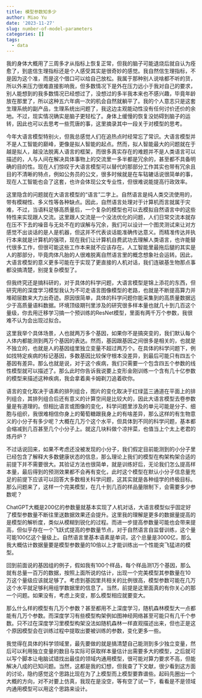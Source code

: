 ```yaml
---
title: 模型参数知多少
author: Miao Yu
date: '2023-11-27'
slug: number-of-model-parameters
categories: []
tags:
  - data
---
```


我的身体大概用了三周多才从指标上恢复正常，但我的脑子可能退烧后就自认为痊愈了，到底信生理指标还是个人感受其实是很奇妙的感觉。我自然信生理指标，不是因为这个准，而是这个借口可以给自己放松。我属于那种别人说啥都不听的货，所以外来压力很难直接影响我，但多数情况下是外在压力远小于我对自己的要求，别人能想到的我多数情况已经想过了，没想过的多半我本来也不感兴趣，毕竟年龄放在那里了，所以这种五六年病一次的机会自然就躺平了。我的个人意志只是这套生理系统的副产品，生理系统出问题了，我这边主观能动性没有任何讨价还价的余地。不过，现实情况确实是脑子更轻松了。身体上缓慢的恢复没妨碍到脑子的运转，因此也可以去思考一些荒唐的事，这里摘录其中一段关于对模型的思考。

今年大语言模型特别火，但我总感觉人们在追热点时经常忘了常识。大语言模型并不是人工智能的巅峰，更像是拟人智能的起点。然而，拟人智能最大的问题就在于越是拟人，越没法脱离人语言的框架，而很多真实存在的难题并不是人类语言可以描述的，人与人间在解决具体事物上的交流里一多半都是冗余的，甚至都不具备明确的目的性。现在人们惊叹于大语言模型可以替代的那部分工作其实也带有冗余且目的不清晰的特点，例如公务员的公文，很多时候就是在车轱辘话说很简单的事，现在人工智能也会了这套，也许会体现公文专业性，但很难说能提高行政效率。

这里隐含的问题就在大语言模型的“语言”二字上。自然语言是纯人类交流使用的，带有模糊性、多义性等各种缺点。因此，自然语言处理对于计算机而言就属于灾难，不过，当语料足够高质量后，一个复杂的模型也可以去模拟自然语言中的这些特性来实现跟人交流。这里跟人交流是一个没法优化的问题，人们日常交流本就存在压不下去的噪音与无处不在的误解与冗余，我们可以设计一个图灵测试来让对方感觉不出谈话的是人是机器，但这并不代表谈话能准确传达意义。而精准传达并执行本来就是计算机的强项，现在我们让计算机自费武功去理解人类语言，也许能替代很多工作，但很可能这些工作本来就不应该存在。人工智能里最拖后腿的其实是人的那部分，毕竟肉体凡胎的人很难脱离自然语言里的概念想象社会运转。因此，大语言模型的意义更多可能在于实现了更直接的人机对话，我们连碳基生物那点事都没搞清楚，别提复杂模型了。

但我终究还是搞科研的，对于具体的科学问题，大语言模型是锦上添花的东西，但研究用的深度学习模型我认为不可走语言图像模型的老路，也就是不断提高算力并堆砌层数来大力出奇迹。原因很简单，具体的科学问题你能采集到的高质量数据远少于高质量语料数据。环境顶级期刊里涉及的研究很多样本量也就几十到几百这个量级，你去用迁移学习搞一个预训练的ResNet模型，里面有两千万个参数，我很难不认为会出现过拟合。

这里我举个具体场景，人也就两万多个基因，如果你不是搞突变的，我们默认每个人体内都能测到两万个基因的表达。然而，基因跟基因之间很多是相关的，也就是不独立的，也就是人的基因组里独立变量不超过两万个。在具体的科学问题下，例如找特定疾病的标记基因，多数基因比较保守根本没差异，到最后可能只有四五个基因有差异。那么也就是说，对于这个疾病，我们只需要一个包含四五个参数的线性模型就可以描述了。那么此时你告诉我说要上变形金刚训练一个含有几十亿参数的模型来描述这种疾病，我会拿着奥卡姆剃刀追着砍你。

语言的变化取决于语素的排列组合，图片的变化取决于红绿蓝三通道在平面上的排列组合，其排列组合后还有意义的计算空间是比较大的，因此大语言模型去卷参数量是有道理的。但相比语言或图像的变化，科学问题里涉及的单元可能是分子、细胞与组织，我很难相信你身上的葡萄糖跟我身上的有啥差异，那么这样的有生物意义的小分子有多少呢？大概在几万个这个水平，但具体到不同的科学问题，基本都会缩减到几百甚至几个小分子上。就这几块料做个凉拌菜，也值当上个太上老君的炼丹炉？

不过话说回来，如果不考虑还没被发现的小分子，我们假定目前能测到的小分子里已经包含了解释大多数健康状态的信息，那么理论上我们的模型在构架构架合适的前提下并不需要很大。其验证方法也很简单，就是训练好后，无论我们怎么提高样本量，最后得到的预测效果都不会再有变化，此时这个模型在默认小分子信息量充足的前提下应该可以回答大多数相关科学问题，这其实就是各种组学的终极目标。那么问题来了，这样一个完美模型，在几十到几百的样品量限制下，会需要多少参数呢？

ChatGPT大概是200亿的参数量就基本实现了人机对话，大语言模型似乎固定好了模型参数量不断往里送数据效果还会提升。这里我的理解是更多的数据量提高的是模型的解析度，类似从模糊到锐化的过程。而进一步提高参数量可能也会带来提高，但似乎存在一个飞跃式提高的参数量节点，对于自然语言自监督训练，这个量可能100亿这个量级上。自然语言里基本语素是单词，这个总量是3000亿，那么我大概估计数据量要是模型参数量的10倍以上才能训练出一个性能突飞猛进的模型。

回到前面说的基因组的例子，假如我有100个样品，每个样品测1万个基因，那么就有总量一百万的数据，按照上面所说的估计，出现一个完美模型其参数量在10万这个量级应该就足够了。考虑到基因里共相关的比例很高，模型参数可能在几万这个水平就足够利用组学数据里的信息了。当然，前提是这里面真的有你关心的那一个问题。如果没有，考虑上突变，那么模型相应就要变大。

那么什么样的模型有几万个参数？甚至都用不上深度学习，随机森林模型大一点都能有几万个参数。而深度学习有些模型构架例如图神经网络甚至可能只有几千个参数。只不过在深度学习里模型构架没法如随机森林一样直观描述出来，但也正是这个原因模型会在训练过程中提取出要被训练的参数，变化更多一些。

我觉得在具体的科学领域里，最先要做的就是搞清楚自己能测到多少独立变量，然后可以利用独立变量的数目与实际可获取样本量估计出需要多大的模型，之后就可以写个脚本让电脑试错找出最佳的领域内通用模型，很可能对算力要求不高，但能解决八成的已知问题。当然，这都是我的幻想，但我查了下文献，很少看到这方面的讨论，隐约感觉这个思路比现在为了上模型而上模型要靠谱些。起码先圈出一个大概的方向，对不对要上仿真，我现在是没空，等有空了试一下，看看是不是领域内通用模型可以用这个思路来设计。
